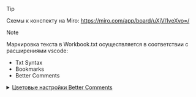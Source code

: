 > [!TIP]
> Схемы к конспекту на Miro:
> https://miro.com/app/board/uXjVI1veXvo=/

> [!NOTE]
> Маркировка текста в Workbook.txt осуществляется в соответствии с расширениями vscode: 
> - Txt Syntax
> - Bookmarks
> - Better Comments
<details>
	<summary><ins>Цветовые настройки Better Comments</ins></summary>

	"better-comments.tags": [
		{
		  "tag": "!",
		  "color": "#FF2D00",
		  "strikethrough": false,
		  "underline": false,
		  "backgroundColor": "transparent",
		  "bold": false,
		  "italic": false
		},
		{
		  "tag": "@",
		  "color": "#3498DB",
		  "strikethrough": false,
		  "underline": false,
		  "backgroundColor": "transparent",
		  "bold": false,
		  "italic": false
		},
		{
		  "tag": "//",
		  "color": "#474747",
		  "strikethrough": true,
		  "underline": false,
		  "backgroundColor": "transparent",
		  "bold": false,
		  "italic": false
		},
		{
		  "tag": "$",
		  "color": "#FF8C00",
		  "strikethrough": false,
		  "underline": false,
		  "backgroundColor": "transparent",
		  "bold": false,
		  "italic": false
		},
		{
		  "tag": "*",
		  "color": "#1abf08",
		  "strikethrough": false,
		  "underline": false,
		  "backgroundColor": "transparent",
		  "bold": false,
		  "italic": false
		},
		{
		  "tag": "%",
		  "color": "#7fd9f7",
		  "strikethrough": false,
		  "underline": false,
		  "backgroundColor": "transparent",
		  "bold": false,
		  "italic": false
		},
		{
	  	"tag": ">",
	  	"color": "#9fa9f8",
	  	"strikethrough": false,
	  	"underline": false,
	  	"backgroundColor": "transparent",
	  	"bold": false,
	  	"italic": false
		}
	],

</details>